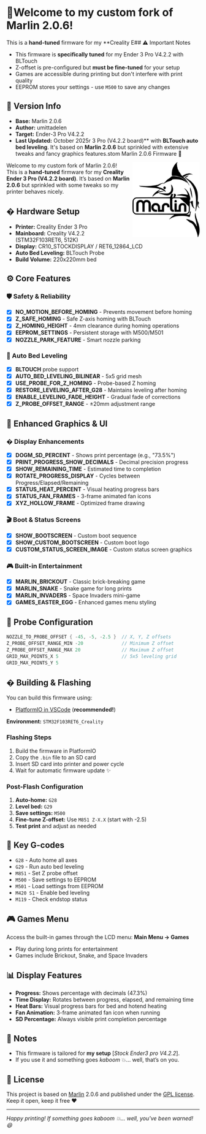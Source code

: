 # 🐾Welcome to my custom fork of Marlin 2.0.6!  
This is a **hand-tuned** firmware for my **Creality E## ⚠️ Important Notes
- This firmware is **specifically tuned** for my Ender 3 Pro V4.2.2 with BLTouch
- Z-offset is pre-configured but **must be fine-tuned** for your setup
- Games are accessible during printing but don't interfere with print quality
- EEPROM stores your settings - use `M500` to save any changes

## 📌 Version Info
- **Base:** Marlin 2.0.6
- **Author:** umittadelen
- **Target:** Ender-3 Pro V4.2.2
- **Last Updated:** October 2025r 3 Pro (V4.2.2 board)** with **BLTouch auto bed leveling**.
It's based on **Marlin 2.0.6** but sprinkled with extensive tweaks and fancy graphics features.stom Marlin 2.0.6 Firmware 🐾

<img align="right" width=175 src="buildroot/share/pixmaps/logo/marlin-250.png" />

Welcome to my custom fork of Marlin 2.0.6!  
This is a **hand-tuned** firmware for my **Creality Ender 3 Pro (V4.2.2 board)**.
It’s based on **Marlin 2.0.6** but sprinkled with some tweaks so my printer behaves nicely.
## � Hardware Setup
- **Printer:** Creality Ender 3 Pro
- **Mainboard:** Creality V4.2.2 (STM32F103RET6, 512K)
- **Display:** CR10_STOCKDISPLAY / RET6_12864_LCD
- **Auto Bed Leveling:** BLTouch Probe
- **Build Volume:** 220x220mm bed

## ⚙️ Core Features
### 🛡️ Safety & Reliability
- [x] **NO_MOTION_BEFORE_HOMING** - Prevents movement before homing
- [x] **Z_SAFE_HOMING** - Safe Z-axis homing with BLTouch
- [x] **Z_HOMING_HEIGHT** - 4mm clearance during homing operations
- [x] **EEPROM_SETTINGS** - Persistent storage with M500/M501
- [x] **NOZZLE_PARK_FEATURE** - Smart nozzle parking

### 🎯 Auto Bed Leveling
- [x] **BLTOUCH** probe support
- [x] **AUTO_BED_LEVELING_BILINEAR** - 5x5 grid mesh
- [x] **USE_PROBE_FOR_Z_HOMING** - Probe-based Z homing
- [x] **RESTORE_LEVELING_AFTER_G28** - Maintains leveling after homing
- [x] **ENABLE_LEVELING_FADE_HEIGHT** - Gradual fade of corrections
- [x] **Z_PROBE_OFFSET_RANGE** - ±20mm adjustment range

## 🎨 Enhanced Graphics & UI
### � Display Enhancements
- [x] **DOGM_SD_PERCENT** - Shows print percentage (e.g., "73.5%")
- [x] **PRINT_PROGRESS_SHOW_DECIMALS** - Decimal precision progress
- [x] **SHOW_REMAINING_TIME** - Estimated time to completion
- [x] **ROTATE_PROGRESS_DISPLAY** - Cycles between Progress/Elapsed/Remaining
- [x] **STATUS_HEAT_PERCENT** - Visual heating progress bars
- [x] **STATUS_FAN_FRAMES** - 3-frame animated fan icons
- [x] **XYZ_HOLLOW_FRAME** - Optimized frame drawing

### 🎬 Boot & Status Screens
- [x] **SHOW_BOOTSCREEN** - Custom boot sequence
- [x] **SHOW_CUSTOM_BOOTSCREEN** - Custom boot logo
- [x] **CUSTOM_STATUS_SCREEN_IMAGE** - Custom status screen graphics

### 🎮 Built-in Entertainment
- [x] **MARLIN_BRICKOUT** - Classic brick-breaking game
- [x] **MARLIN_SNAKE** - Snake game for long prints
- [x] **MARLIN_INVADERS** - Space Invaders mini-game
- [x] **GAMES_EASTER_EGG** - Enhanced games menu styling

## 🔧 Probe Configuration
```cpp
NOZZLE_TO_PROBE_OFFSET { -45, -5, -2.5 }  // X, Y, Z offsets
Z_PROBE_OFFSET_RANGE_MIN -20              // Minimum Z offset
Z_PROBE_OFFSET_RANGE_MAX 20               // Maximum Z offset
GRID_MAX_POINTS_X 5                       // 5x5 leveling grid
GRID_MAX_POINTS_Y 5
```

## � Building & Flashing
You can build this firmware using:
- [PlatformIO in VSCode](http://docs.platformio.org/en/latest/ide/vscode.html) (**recommended!**)

**Environment:** `STM32F103RET6_Creality`

### Flashing Steps
1. Build the firmware in PlatformIO
2. Copy the `.bin` file to an SD card
3. Insert SD card into printer and power cycle
4. Wait for automatic firmware update ✨

### Post-Flash Configuration
1. **Auto-home:** `G28`
2. **Level bed:** `G29`
3. **Save settings:** `M500`
4. **Fine-tune Z-offset:** Use `M851 Z-X.X` (start with -2.5)
5. **Test print** and adjust as needed

## 🎯 Key G-codes
- `G28` - Auto home all axes
- `G29` - Run auto bed leveling
- `M851` - Set Z probe offset
- `M500` - Save settings to EEPROM
- `M501` - Load settings from EEPROM
- `M420 S1` - Enable bed leveling
- `M119` - Check endstop status

## 🎮 Games Menu
Access the built-in games through the LCD menu:
**Main Menu → Games**
- Play during long prints for entertainment
- Games include Brickout, Snake, and Space Invaders

## 📊 Display Features
- **Progress:** Shows percentage with decimals (47.3%)
- **Time Display:** Rotates between progress, elapsed, and remaining time
- **Heat Bars:** Visual progress bars for bed and hotend heating
- **Fan Animation:** 3-frame animated fan icon when running
- **SD Percentage:** Always visible print completion percentage

## 📌 Notes
- This firmware is tailored for **my setup** [*Stock Ender3 pro V4.2.2*].
- If you use it and something goes *kaboom* 💥… well, that’s on you.

## 📜 License
This project is based on [Marlin](https://github.com/MarlinFirmware/Marlin) 2.0.6
and published under the [GPL license](LICENSE).
Keep it open, keep it free ♥

---
*Happy printing! If something goes kaboom 💥... well, you've been warned! 😄*